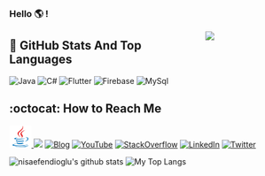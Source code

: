 ### Hello :earth_americas: !

<img align='right' src="https://media.giphy.com/media/eDDrmbtY0aSAII8ffT/giphy.gif" width="150">
  
## 📌 GitHub Stats And Top Languages

![Java](https://img.shields.io/badge/-Java-090909?style=for-the-badge&logo=java&logoColor=ff0500)
![C#](https://img.shields.io/badge/-Csharp-090909?style=for-the-badge&logo=C#&logoColor=673dff)
![Flutter](https://img.shields.io/badge/-Flutter-090909?style=for-the-badge&logo=flutter&logoColor=005eff)
![Firebase](https://img.shields.io/badge/-Firebase-090909?style=for-the-badge&logo=firebase)
![MySql](https://img.shields.io/badge/-MySql-090909?style=for-the-badge&logo=mysql&logoColor=00648B)

## :octocat: How to Reach Me
<a href="https://www.java.com" target="_blank"> <img src="https://raw.githubusercontent.com/devicons/devicon/master/icons/java/java-original.svg" alt="java" width="40" height="40"/> </a> [![](https://img.shields.io/badge/-JavaSeries-090909?style=for-the-badge&logo=YouTube&logoColor=0000ff)](https://www.youtube.com/watch?v=R3tMpNhp1HI&list=PLioiAdpJJNbs5dRMkzuL7tUy-O7gQZbMO&ab_channel=NisaEfendio%C4%9Flu)
[![Blog](https://img.shields.io/badge/-Blog-090909?style=for-the-badge&logo=web&logoColor=1195F5)](https://nisaefendioglu.blog)
[![YouTube](https://img.shields.io/badge/-YouTube-090909?style=for-the-badge&logo=YouTube&logoColor=FF0000)](https://www.youtube.com/NisaEfendioğlu)
[![StackOverflow](https://img.shields.io/badge/-StackOverflow-090909?style=for-the-badge&logo=StackOverflow)](https://stackoverflow.com/users/11902787/nisa-efendioglu)
[![LinkedIn](https://img.shields.io/badge/-LinkedIn-090909?style=for-the-badge&logo=linkedin&logoColor=007BB6)](https://www.linkedin.com/in/nisaefendioglu)
[![Twitter](https://img.shields.io/badge/-Twitter-090909?style=for-the-badge&logo=Twitter&logoColor=1C9DEB)](https://twitter.com/nisaefendioglu)


<img  src="https://github-readme-stats.vercel.app/api?username=nisaefendioglu&show_icons=true&count_private=true&hide=contribs,issues" alt="nisaefendioglu's github stats" />       <img  src="https://github-readme-stats.vercel.app/api/top-langs/?username=nisaefendioglu&layout=compact&hide" alt="My Top Langs"/> </p>

